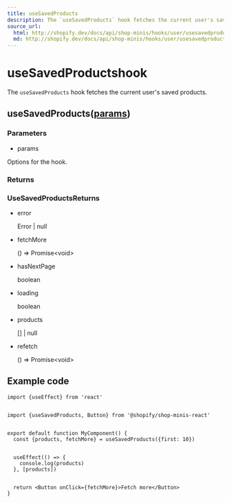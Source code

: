 ```yaml
---
title: useSavedProducts
description: The `useSavedProducts` hook fetches the current user's saved products.
source_url:
  html: http://shopify.dev/docs/api/shop-minis/hooks/user/usesavedproducts
  md: http://shopify.dev/docs/api/shop-minis/hooks/user/usesavedproducts.txt
---
```


# use​Saved​Productshook

The `useSavedProducts` hook fetches the current user's saved products.

## use​Saved​Products([params](#-propertydetail-params)​)

### Parameters

* params

Options for the hook.

### Returns

### UseSavedProductsReturns

* error

  Error | null

* fetchMore

  () => Promise\<void>

* hasNextPage

  boolean

* loading

  boolean

* products

  \[] | null

* refetch

  () => Promise\<void>

## Example code

```tsx
import {useEffect} from 'react'


import {useSavedProducts, Button} from '@shopify/shop-minis-react'


export default function MyComponent() {
  const {products, fetchMore} = useSavedProducts({first: 10})


  useEffect(() => {
    console.log(products)
  }, [products])


  return <Button onClick={fetchMore}>Fetch more</Button>
}
```
